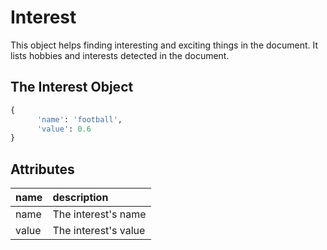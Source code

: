 # Interest
This object helps finding interesting and exciting things in the document.
 It lists hobbies and interests detected in the document.

## The Interest Object

```python
{
      'name': 'football', 
      'value': 0.6
}
```

## Attributes

| name | description |
| :--- | :--- |
| name | The interest's name |
| value | The interest's value |


